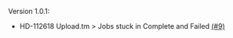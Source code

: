 Version 1.0.1:
 - HD-112618 Upload.tm > Jobs stuck in Complete and Failed [(#9)](https://github.com/anyTV/anytv-node-kue/pull/9)

